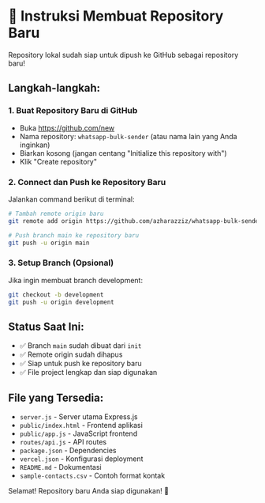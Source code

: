 # 🚀 Instruksi Membuat Repository Baru

Repository lokal sudah siap untuk dipush ke GitHub sebagai repository baru!

## Langkah-langkah:

### 1. Buat Repository Baru di GitHub
- Buka https://github.com/new
- Nama repository: `whatsapp-bulk-sender` (atau nama lain yang Anda inginkan)
- Biarkan kosong (jangan centang "Initialize this repository with")
- Klik "Create repository"

### 2. Connect dan Push ke Repository Baru
Jalankan command berikut di terminal:

```bash
# Tambah remote origin baru
git remote add origin https://github.com/azharazziz/whatsapp-bulk-sender.git

# Push branch main ke repository baru
git push -u origin main
```

### 3. Setup Branch (Opsional)
Jika ingin membuat branch development:

```bash
git checkout -b development
git push -u origin development
```

## Status Saat Ini:
- ✅ Branch `main` sudah dibuat dari `init`
- ✅ Remote origin sudah dihapus
- ✅ Siap untuk push ke repository baru
- ✅ File project lengkap dan siap digunakan

## File yang Tersedia:
- `server.js` - Server utama Express.js
- `public/index.html` - Frontend aplikasi
- `public/app.js` - JavaScript frontend
- `routes/api.js` - API routes
- `package.json` - Dependencies
- `vercel.json` - Konfigurasi deployment
- `README.md` - Dokumentasi
- `sample-contacts.csv` - Contoh format kontak

Selamat! Repository baru Anda siap digunakan! 🎉
